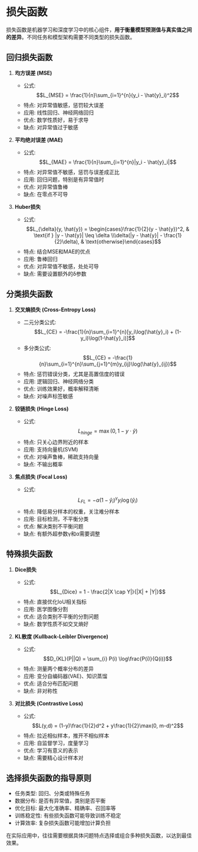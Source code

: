 # 损失函数

损失函数是机器学习和深度学习中的核心组件，**用于衡量模型预测值与真实值之间的差异**。不同任务和模型架构需要不同类型的损失函数。

## 回归损失函数

1. **均方误差 (MSE)**
   - 公式: $$L_{MSE} = \frac{1}{n}\sum_{i=1}^{n}(y_i - \hat{y}_i)^2$$
   - 特点: 对异常值敏感，惩罚较大误差
   - 应用: 线性回归、神经网络回归
   - 优点: 数学性质好，易于求导
   - 缺点: 对异常值过于敏感

2. **平均绝对误差 (MAE)**
   - 公式: $$L_{MAE} = \frac{1}{n}\sum_{i=1}^{n}|y_i - \hat{y}_i|$$
   - 特点: 对异常值不敏感，惩罚与误差成正比
   - 应用: 回归问题，特别是有异常值时
   - 优点: 对异常值鲁棒
   - 缺点: 在零点不可导

3. **Huber损失**
    - 公式: $$L_{\delta}(y, \hat{y}) = \begin{cases}\frac{1}{2}(y - \hat{y})^2, & \text{if } |y - \hat{y}| \leq \delta \\\delta(|y - \hat{y}| - \frac{1}{2}\delta), & \text{otherwise}\end{cases}$$
    - 特点: 结合MSE和MAE的优点
    - 应用: 鲁棒回归
    - 优点: 对异常值不敏感，处处可导
    - 缺点: 需要设置额外的δ参数

## 分类损失函数

1. **交叉熵损失 (Cross-Entropy Loss)**
    - 二元分类公式: $$L_{CE} = -\frac{1}{n}\sum_{i=1}^{n}[y_i\log(\hat{y}_i) + (1-y_i)\log(1-\hat{y}_i)]$$
    - 多分类公式: $$L_{CE} = -\frac{1}{n}\sum_{i=1}^{n}\sum_{j=1}^{m}y_{ij}\log(\hat{y}_{ij})$$
    - 特点: 惩罚错误分类，尤其是高置信度的错误
    - 应用: 逻辑回归、神经网络分类
    - 优点: 训练效果好，概率解释清晰
    - 缺点: 对噪声标签敏感

2. **铰链损失 (Hinge Loss)**
    - 公式: $$L_{hinge} = \max(0, 1 - y \cdot \hat{y})$$
    - 特点: 只关心边界附近的样本
    - 应用: 支持向量机(SVM)
    - 优点: 对噪声鲁棒，稀疏支持向量
    - 缺点: 不输出概率

3. **焦点损失 (Focal Loss)**
    - 公式: $$L_{FL} = -\alpha(1-\hat{y}_i)^\gamma y_i\log(\hat{y}_i)$$
    - 特点: 降低易分样本的权重，关注难分样本
    - 应用: 目标检测，不平衡分类
    - 优点: 解决类别不平衡问题
    - 缺点: 有额外超参数γ和α需要调整

## 特殊损失函数

1. **Dice损失**
    - 公式: $$L_{Dice} = 1 - \frac{2|X \cap Y|}{|X| + |Y|}$$
    - 特点: 直接优化IoU相关指标
    - 应用: 医学图像分割
    - 优点: 适合类别不平衡的分割问题
    - 缺点: 数学性质不如交叉熵好

2. **KL散度 (Kullback-Leibler Divergence)**
    - 公式: $$D_{KL}(P||Q) = \sum_{i} P(i) \log\frac{P(i)}{Q(i)}$$
    - 特点: 测量两个概率分布的差异
    - 应用: 变分自编码器(VAE)、知识蒸馏
    - 优点: 适合分布匹配问题
    - 缺点: 非对称性

3. **对比损失 (Contrastive Loss)**
    - 公式: $$L(y,d) = (1-y)\frac{1}{2}d^2 + y\frac{1}{2}\max(0, m-d)^2$$
    - 特点: 拉近相似样本，推开不相似样本
    - 应用: 自监督学习，度量学习
    - 优点: 学习有意义的表示
    - 缺点: 需要精心设计样本对

## 选择损失函数的指导原则

- 任务类型: 回归、分类或特殊任务
- 数据分布: 是否有异常值，类别是否平衡
- 优化目标: 最大化准确率、精确率、召回率等
- 训练稳定性: 有些损失函数可能导致训练不稳定
- 计算效率: 复杂损失函数可能增加计算负担

在实际应用中，往往需要根据具体问题特点选择或组合多种损失函数，以达到最佳效果。

